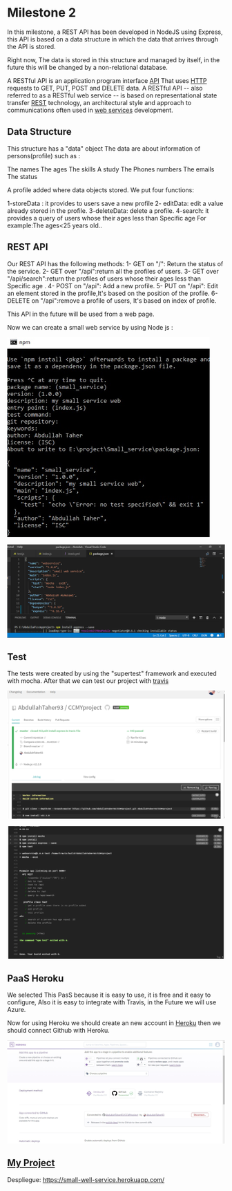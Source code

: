 # Milestone 2
In this milestone, a REST API has been developed in NodeJS using Express, this API is based on a data structure in which the data that arrives through the API is stored.

 Right now, The data is stored in this structure and managed by itself, in the future this will be changed by a non-relational database.

A RESTful API is an application program interface [API](https://searchmicroservices.techtarget.com/definition/application-program-interface-API) That uses [HTTP](https://searchwindevelopment.techtarget.com/definition/HTTP) requests to GET, PUT, POST and DELETE data.
A RESTful API -- also referred to as a RESTful web service -- is based on representational state transfer [REST](https://searchmicroservices.techtarget.com/definition/REST-representational-state-transfer) technology, an architectural style and approach to communications often used in [web services](https://searchmicroservices.techtarget.com/definition/Web-services-application-services) development.



## Data Structure

This structure has a "data" object The data are about information of persons(profile) such as :

The names
The ages
The skills
A study
The Phones numbers
The emails
The status

A profile added where data objects stored.
We put four functions:

1-storeData : it provides to users save a new profile
2- editData: edit a value already stored in the profile.
3-deleteData: delete a profile.
4-search: it provides a query of users whose their ages less than Specific age 
          For example:The ages<25 years old..

## REST API

Our REST API has the following methods:
         1- GET on "/": Return the status of the service.
         2- GET over "/api":return all the profiles of users.
         3- GET over "/api/search":return the profiles of users whose their ages less than Specific age .
         4- POST on "/api": Add a new profile.
         5- PUT on "/api": Edit an element stored in the profile,It's based on the position of the profile.
         6- DELETE on "/api":remove a profile of users, It's based on index of profile.

 This API in the future will be used from a web page.


 Now we can create a small web service by using Node js :


![Computación nube](https://github.com/AbdullahTaher93/CCMYproject/blob/master/docs/image/npm%20init.png)


![Computación nube](https://github.com/AbdullahTaher93/CCMYproject/blob/master/docs/image/npm%20--save%20inst.png)




## Test

   The tests were created by using the "supertest" framework and executed with mocha.
   After that we can test our project with [travis](https://travis-ci.org)




![Computación nube](https://github.com/AbdullahTaher93/CCMYproject/blob/master/docs/image/trivas1.png)



![Computación nube](https://github.com/AbdullahTaher93/CCMYproject/blob/master/docs/image/trivas2.png)


 


## PaaS Heroku

We selected This PasS because it is easy to use, it is free and it easy to configure, Also it is easy to integrate with Travis, in the Future we will use Azure.

Now for using Heroku we should create an new account in [Heroku](https://Heroku.com) then we should connect Github with Heroku.

![Computación nube](https://github.com/AbdullahTaher93/CCMYproject/blob/master/docs/image/heroku.png) 




 

## [My Project](https://abdullahtaher93.github.io/CCMYproject/)

Despliegue: https://small-well-service.herokuapp.com/
